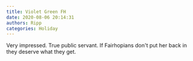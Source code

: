 ```yaml
---
title: Violet Green FH
date: 2020-08-06 20:14:31
authors: Ripp
categories: Holiday
---
```


 Very impressed. True public servant. If Fairhopians don't put her back in they deserve what they get.